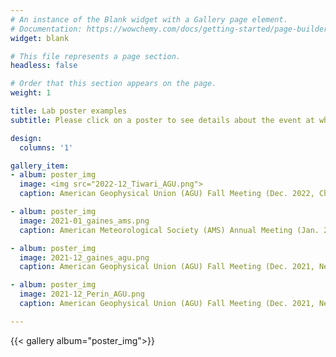 ```yaml
---
# An instance of the Blank widget with a Gallery page element.
# Documentation: https://wowchemy.com/docs/getting-started/page-builder/
widget: blank

# This file represents a page section.
headless: false

# Order that this section appears on the page.
weight: 1

title: Lab poster examples
subtitle: Please click on a poster to see details about the event at which the poster was presented.

design:
  columns: '1'

gallery_item:
- album: poster_img
  image: <img src="2022-12_Tiwari_AGU.png">
  caption: American Geophysical Union (AGU) Fall Meeting (Dec. 2022, Chicago, Illinois)

- album: poster_img
  image: 2021-01_gaines_ams.png
  caption: American Meteorological Society (AMS) Annual Meeting (Jan. 2021, New Orleans, Louisiana)

- album: poster_img
  image: 2021-12_gaines_agu.png
  caption: American Geophysical Union (AGU) Fall Meeting (Dec. 2021, New Orleans, Louisiana)

- album: poster_img
  image: 2021-12_Perin_AGU.png
  caption: American Geophysical Union (AGU) Fall Meeting (Dec. 2021, New Orleans, Louisiana)

---
```


{{< gallery album="poster_img">}}
